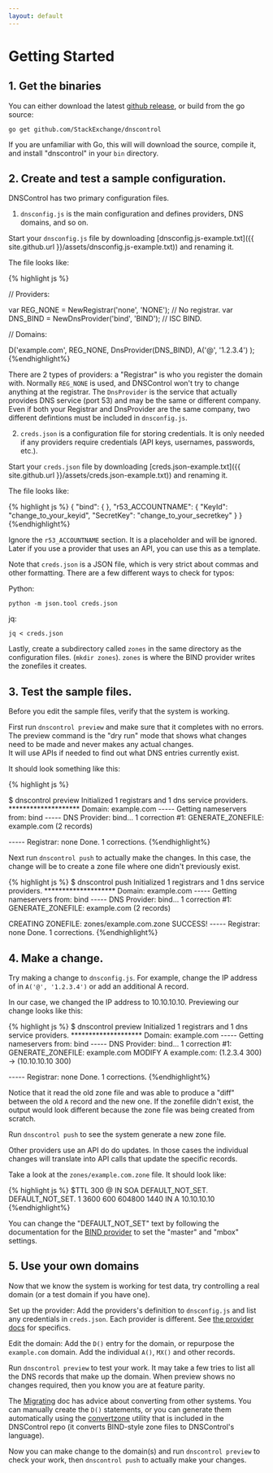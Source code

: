 ```yaml
---
layout: default
---
```

# Getting Started

## 1. Get the binaries

You can either download the latest [github release](https://github.com/StackExchange/dnscontrol/releases), or build from the go source:

`go get github.com/StackExchange/dnscontrol`

If you are unfamiliar with Go, this will will download the source,
compile it, and install "dnscontrol" in your `bin` directory.

## 2. Create and test a sample configuration.

DNSControl has two primary configuration files.

1.  `dnsconfig.js` is the main configuration and defines providers,
DNS domains, and so on.

Start your `dnsconfig.js` file by downloading
[dnsconfig.js-example.txt]({{ site.github.url }}/assets/dnsconfig.js-example.txt))
and renaming it.

The file looks like:

{% highlight js %}

// Providers:

var REG_NONE = NewRegistrar('none', 'NONE');    // No registrar.
var DNS_BIND = NewDnsProvider('bind', 'BIND');  // ISC BIND.

// Domains:

D('example.com', REG_NONE, DnsProvider(DNS_BIND),
    A('@', '1.2.3.4')
);
{%endhighlight%}

There are 2 types of providers: a "Registrar" is who you register the domain with.
Normally `REG_NONE` is used, and DNSControl won't try to change anything at the registrar.
The `DnsProvider` is the service that actually provides DNS service (port 53) and
may be the same or different company. Even if both your Registrar and DnsProvider are
the same company, two different defintions must be included in `dnsconfig.js`.

2.  `creds.json` is a configuration file for storing credentials.
It is only needed if any providers require credentials (API keys,
usernames, passwords, etc.).

Start your `creds.json` file by downloading
[creds.json-example.txt]({{ site.github.url }}/assets/creds.json-example.txt))
and renaming it.

The file looks like:

{% highlight js %}
{
  "bind": {
  },
  "r53_ACCOUNTNAME": {
    "KeyId": "change_to_your_keyid",
    "SecretKey": "change_to_your_secretkey"
  }
}
{%endhighlight%}

Ignore the `r53_ACCOUNTNAME` section.  It is a placeholder and will be ignored. Later
if you use a provider that uses an API, you can use this as a template.

Note that `creds.json` is a JSON file, which is very strict about commas
and other formatting.  There are a few different ways to check for typos:

Python:

    python -m json.tool creds.json

jq:

    jq < creds.json

Lastly, create a subdirectory called `zones` in the same directory
as the configuration files.  (`mkdir zones`).  `zones` is where the
BIND provider writes the zonefiles it creates.

## 3. Test the sample files.

Before you edit the sample files, verify that the system is working.

First run `dnscontrol preview` and make sure that it completes with no errors.  The preview command
is the "dry run" mode that shows what changes need to be made and never makes any actual changes.  
It will use APIs if needed to find out what DNS entries currently exist.

It should look something like this:

{% highlight js %}

$ dnscontrol preview
Initialized 1 registrars and 1 dns service providers.
******************** Domain: example.com
----- Getting nameservers from: bind
----- DNS Provider: bind... 1 correction
#1: GENERATE_ZONEFILE: example.com
 (2 records)

----- Registrar: none
Done. 1 corrections.
{%endhighlight%}

Next run `dnscontrol push` to actually make the changes. In this
case, the change will be to create a zone file where one didn't
previously exist.

{% highlight js %}
$ dnscontrol push
Initialized 1 registrars and 1 dns service providers.
******************** Domain: example.com
----- Getting nameservers from: bind
----- DNS Provider: bind... 1 correction
#1: GENERATE_ZONEFILE: example.com
 (2 records)

CREATING ZONEFILE: zones/example.com.zone
SUCCESS!
----- Registrar: none
Done. 1 corrections.
{%endhighlight%}


## 4. Make a change.

Try making a change to `dnsconfig.js`. For example, change the IP
address of in `A('@', '1.2.3.4')` or add an additional A record.

In our case, we changed the IP address to 10.10.10.10. Previewing
our change looks like this:

{% highlight js %}
$ dnscontrol preview
Initialized 1 registrars and 1 dns service providers.
******************** Domain: example.com
----- Getting nameservers from: bind
----- DNS Provider: bind... 1 correction
#1: GENERATE_ZONEFILE: example.com
MODIFY A example.com: (1.2.3.4 300) -> (10.10.10.10 300)

----- Registrar: none
Done. 1 corrections.
{%endhighlight%}

Notice that it read the old zone file and was able to
produce a "diff" between the old `A` record and the new one.
If the zonefile didn't exist, the output would look different
because the zone file was being created from scratch.

Run `dnscontrol push` to see the system generate a new zone file.

Other providers use an API do do updates. In those cases
the individual changes will translate into API calls that
update the specific records.

Take a look at the `zones/example.com.zone` file.  It should
look like:

{% highlight js %}
$TTL 300
@                IN SOA   DEFAULT_NOT_SET. DEFAULT_NOT_SET. 1 3600 600 604800 1440
                 IN A     10.10.10.10
{%endhighlight%}

You can change the "DEFAULT_NOT_SET" text by following the documentation
for the [BIND provider]({{site.github.url}}/providers/bind) to set
the "master" and "mbox" settings.

## 5. Use your own domains

Now that we know the system is working for test data, try controlling
a real domain (or a test domain if you have one).

Set up the provider:  Add the providers's definition to `dnsconfig.js`
and list any credentials in `creds.json`.  Each provider is different.
See [the provider docs]({{site.github.url}}/provider-list) for
specifics.

Edit the domain: Add the `D()` entry for the domain, or repurpose
the `example.com` domain. Add the individual `A()`, `MX()` and other
records.

Run `dnscontrol preview` to test your work. It may take a few tries
to list all the DNS records that make up the domain.  When
preview shows no changes required, then you know you are at
feature parity.

The [Migrating]({{site.github.url}}/migrating) doc has advice
about converting from other systems.
You can manually create the `D()` statements, or you can
generate them automatically using the
[convertzone](https://github.com/StackExchange/dnscontrol/blob/master/misc/convertzone/README.md)
utility that is included in the DNSControl repo (it converts
BIND-style zone files to DNSControl's language).

Now you can make change to the domain(s)  and run `dnscontrol preview`
to check your work, then `dnscontrol push` to actually make your changes.
